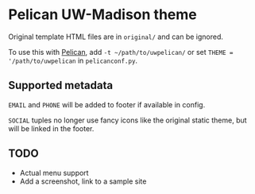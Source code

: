 # Pelican UW-Madison theme

Original template HTML files are in `original/` and can be ignored.

To use this with [Pelican](https://blog.getpelican.com/), add `-t ~/path/to/uwpelican/` or set
`THEME = '/path/to/uwpelican` in `pelicanconf.py`.

## Supported metadata

`EMAIL` and `PHONE` will be added to footer if available in config.

`SOCIAL` tuples no longer use fancy icons like the original static theme, but 
will be linked in the footer.

## TODO

* Actual menu support
* Add a screenshot, link to a sample site

